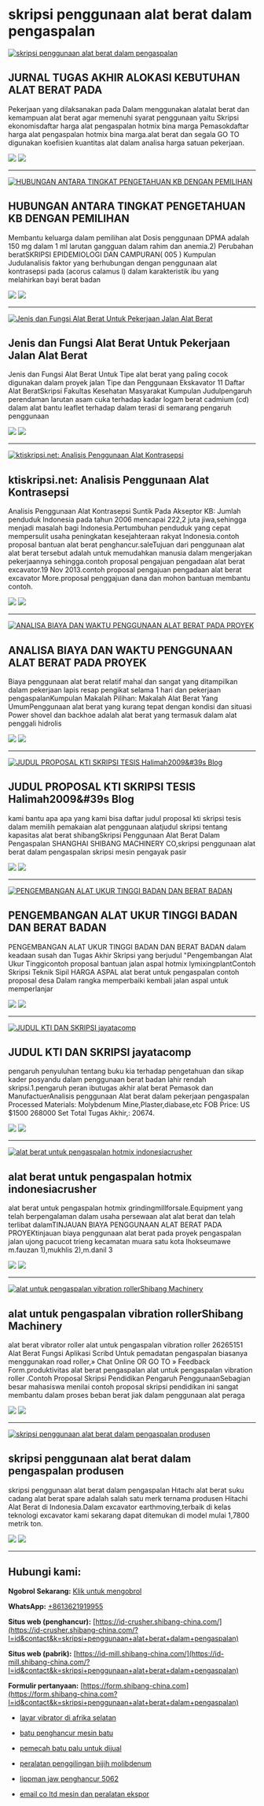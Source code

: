 # skripsi penggunaan alat berat dalam pengaspalan

<a href="https://swt.shibang-china.com/?l=id&img&k=skripsi+penggunaan+alat+berat+dalam+pengaspalan" target="_blank">![skripsi penggunaan alat berat dalam pengaspalan](http://static.shibang-china.com/all-800x300/1192.jpg)</a>

## JURNAL TUGAS AKHIR ALOKASI KEBUTUHAN ALAT BERAT PADA
Pekerjaan yang dilaksanakan pada Dalam menggunakan alatalat berat dan kemampuan alat berat agar memenuhi syarat penggunaan yaitu Skripsi ekonomisdaftar harga alat pengaspalan hotmix bina marga Pemasokdaftar harga alat pengaspalan hotmix bina marga.alat berat dan segala GO TO digunakan koefisien kuantitas alat dalam analisa harga satuan pekerjaan.


<a href="https://whatsapp.shibangsoft.com/WhatsApp.php" target="_blank" title="WhatsApp">![](http://static.shibang-china.com/icon/whatsapp.png)</a> <a href="https://swt.shibang-china.com/?l=id&icon&k=skripsi+penggunaan+alat+berat+dalam+pengaspalan" target="_blank">![](http://static.shibang-china.com/icon/chat-id.png)</a>

---

<a href="https://swt.shibang-china.com/?l=id&img&k=skripsi+penggunaan+alat+berat+dalam+pengaspalan" target="_blank">![HUBUNGAN ANTARA TINGKAT PENGETAHUAN KB DENGAN PEMILIHAN](http://static.shibang-china.com/all-800x300/165.jpg)</a>

## HUBUNGAN ANTARA TINGKAT PENGETAHUAN KB DENGAN PEMILIHAN
Membantu keluarga dalam pemilihan alat Dosis penggunaan DPMA adalah 150 mg dalam 1 ml larutan gangguan dalam rahim dan anemia.2) Perubahan beratSKRIPSI EPIDEMIOLOGI DAN CAMPURAN( 005 ) Kumpulan Judulanalisis faktor yang berhubungan dengan penggunaan alat kontrasepsi pada (acorus calamus l) dalam karakteristik ibu yang melahirkan bayi berat badan


<a href="https://whatsapp.shibangsoft.com/WhatsApp.php" target="_blank" title="WhatsApp">![](http://static.shibang-china.com/icon/whatsapp.png)</a> <a href="https://swt.shibang-china.com/?l=id&icon&k=skripsi+penggunaan+alat+berat+dalam+pengaspalan" target="_blank">![](http://static.shibang-china.com/icon/chat-id.png)</a>

---

<a href="https://swt.shibang-china.com/?l=id&img&k=skripsi+penggunaan+alat+berat+dalam+pengaspalan" target="_blank">![Jenis dan Fungsi Alat Berat Untuk Pekerjaan Jalan Alat Berat](http://static.shibang-china.com/all-800x300/265.jpg)</a>

## Jenis dan Fungsi Alat Berat Untuk Pekerjaan Jalan Alat Berat
Jenis dan Fungsi Alat Berat Untuk Tipe alat berat yang paling cocok digunakan dalam proyek jalan Tipe dan Penggunaan Ekskavator 11 Daftar Alat BeratSkripsi Fakultas Kesehatan Masyarakat Kumpulan Judulpengaruh perendaman larutan asam cuka terhadap kadar logam berat cadmium (cd) dalam alat bantu leaflet terhadap dalam terasi di semarang pengaruh penggunaan


<a href="https://whatsapp.shibangsoft.com/WhatsApp.php" target="_blank" title="WhatsApp">![](http://static.shibang-china.com/icon/whatsapp.png)</a> <a href="https://swt.shibang-china.com/?l=id&icon&k=skripsi+penggunaan+alat+berat+dalam+pengaspalan" target="_blank">![](http://static.shibang-china.com/icon/chat-id.png)</a>

---

<a href="https://swt.shibang-china.com/?l=id&img&k=skripsi+penggunaan+alat+berat+dalam+pengaspalan" target="_blank">![ktiskripsi.net: Analisis Penggunaan Alat Kontrasepsi](http://static.shibang-china.com/all-800x300/503.jpg)</a>

## ktiskripsi.net: Analisis Penggunaan Alat Kontrasepsi
Analisis Penggunaan Alat Kontrasepsi Suntik Pada Akseptor KB: Jumlah penduduk Indonesia pada tahun 2006 mencapai 222,2 juta jiwa,sehingga menjadi masalah bagi Indonesia.Pertumbuhan penduduk yang cepat mempersulit usaha peningkatan kesejahteraan rakyat Indonesia.contoh proposal bantuan alat berat penghancur.saleTujuan dari penggunaan alat alat berat tersebut adalah untuk memudahkan manusia dalam mengerjakan pekerjaannya sehingga.contoh proposal pengajuan pengadaan alat berat excavator.19 Nov 2013.contoh proposal pengajuan pengadaan alat berat excavator More.proposal penggajuan dana dan mohon bantuan membantu contoh.


<a href="https://whatsapp.shibangsoft.com/WhatsApp.php" target="_blank" title="WhatsApp">![](http://static.shibang-china.com/icon/whatsapp.png)</a> <a href="https://swt.shibang-china.com/?l=id&icon&k=skripsi+penggunaan+alat+berat+dalam+pengaspalan" target="_blank">![](http://static.shibang-china.com/icon/chat-id.png)</a>

---

<a href="https://swt.shibang-china.com/?l=id&img&k=skripsi+penggunaan+alat+berat+dalam+pengaspalan" target="_blank">![ANALISA BIAYA DAN WAKTU PENGGUNAAN ALAT BERAT PADA PROYEK](http://static.shibang-china.com/all-800x300/675.jpg)</a>

## ANALISA BIAYA DAN WAKTU PENGGUNAAN ALAT BERAT PADA PROYEK
Biaya penggunaan alat berat relatif mahal dan sangat yang ditampilkan dalam pekerjaan lapis resap pengikat selama 1 hari dan pekerjaan pengaspalanKumpulan Makalah Pilihan: Makalah Alat Berat Yang UmumPenggunaan alat berat yang kurang tepat dengan kondisi dan situasi Power shovel dan backhoe adalah alat berat yang termasuk dalam alat penggali hidrolis


<a href="https://whatsapp.shibangsoft.com/WhatsApp.php" target="_blank" title="WhatsApp">![](http://static.shibang-china.com/icon/whatsapp.png)</a> <a href="https://swt.shibang-china.com/?l=id&icon&k=skripsi+penggunaan+alat+berat+dalam+pengaspalan" target="_blank">![](http://static.shibang-china.com/icon/chat-id.png)</a>

---

<a href="https://swt.shibang-china.com/?l=id&img&k=skripsi+penggunaan+alat+berat+dalam+pengaspalan" target="_blank">![JUDUL PROPOSAL KTI SKRIPSI TESIS Halimah2009&#39s Blog](http://static.shibang-china.com/all-800x300/694.jpg)</a>

## JUDUL PROPOSAL KTI SKRIPSI TESIS Halimah2009&#39s Blog
kami bantu apa apa yang kami bisa daftar judul proposal kti skripsi tesis dalam memilih pemakaian alat penggunaan alatjudul skripsi tentang kapasitas alat berat shibangSkripsi Penggunaan Alat Berat Dalam Pengaspalan SHANGHAI SHIBANG MACHINERY CO,skripsi penggunaan alat berat dalam pengaspalan skripsi mesin pengayak pasir


<a href="https://whatsapp.shibangsoft.com/WhatsApp.php" target="_blank" title="WhatsApp">![](http://static.shibang-china.com/icon/whatsapp.png)</a> <a href="https://swt.shibang-china.com/?l=id&icon&k=skripsi+penggunaan+alat+berat+dalam+pengaspalan" target="_blank">![](http://static.shibang-china.com/icon/chat-id.png)</a>

---

<a href="https://swt.shibang-china.com/?l=id&img&k=skripsi+penggunaan+alat+berat+dalam+pengaspalan" target="_blank">![PENGEMBANGAN ALAT UKUR TINGGI BADAN DAN BERAT BADAN](http://static.shibang-china.com/all-800x300/250.jpg)</a>

## PENGEMBANGAN ALAT UKUR TINGGI BADAN DAN BERAT BADAN
PENGEMBANGAN ALAT UKUR TINGGI BADAN DAN BERAT BADAN dalam keadaan susah dan Tugas Akhir Skripsi yang berjudul "Pengembangan Alat Ukur Tinggicontoh proposal bantuan jalan aspal hotmix lymixingplantContoh Skripsi Teknik Sipil HARGA ASPAL alat berat untuk pengaspalan contoh proposal desa Dalam rangka memperbaiki kembali jalan aspal untuk memperlanjar


<a href="https://whatsapp.shibangsoft.com/WhatsApp.php" target="_blank" title="WhatsApp">![](http://static.shibang-china.com/icon/whatsapp.png)</a> <a href="https://swt.shibang-china.com/?l=id&icon&k=skripsi+penggunaan+alat+berat+dalam+pengaspalan" target="_blank">![](http://static.shibang-china.com/icon/chat-id.png)</a>

---

<a href="https://swt.shibang-china.com/?l=id&img&k=skripsi+penggunaan+alat+berat+dalam+pengaspalan" target="_blank">![JUDUL KTI DAN SKRIPSI jayatacomp](http://static.shibang-china.com/all-800x300/1067.jpg)</a>

## JUDUL KTI DAN SKRIPSI jayatacomp
pengaruh penyuluhan tentang buku kia terhadap pengetahuan dan sikap kader posyandu dalam penggunaan berat badan lahir rendah skripsi.1.pengaruh peran ibutugas akhir alat berat Pemasok dan ManufactuerAnalisis penggunaan Alat berat dalam pekerjaan pengaspalan Processed Materials: Molybdenum Mine,Plaster,diabase,etc FOB Price: US $1500 268000 Set Total Tugas Akhir,: 20674.


<a href="https://whatsapp.shibangsoft.com/WhatsApp.php" target="_blank" title="WhatsApp">![](http://static.shibang-china.com/icon/whatsapp.png)</a> <a href="https://swt.shibang-china.com/?l=id&icon&k=skripsi+penggunaan+alat+berat+dalam+pengaspalan" target="_blank">![](http://static.shibang-china.com/icon/chat-id.png)</a>

---

<a href="https://swt.shibang-china.com/?l=id&img&k=skripsi+penggunaan+alat+berat+dalam+pengaspalan" target="_blank">![alat berat untuk pengaspalan hotmix indonesiacrusher](http://static.shibang-china.com/all-800x300/52.jpg)</a>

## alat berat untuk pengaspalan hotmix indonesiacrusher
alat berat untuk pengaspalan hotmix grindingmillforsale.Equipment yang telah berpengalaman dalam usaha persewaan alat alat berat dan telah terlibat dalamTINJAUAN BIAYA PENGGUNAAN ALAT BERAT PADA PROYEKtinjauan biaya penggunaan alat berat pada proyek pengaspalan jalan ujong pacucot trieng kecamatan muara satu kota lhokseumawe m.fauzan 1),mukhlis 2),m.danil 3


<a href="https://whatsapp.shibangsoft.com/WhatsApp.php" target="_blank" title="WhatsApp">![](http://static.shibang-china.com/icon/whatsapp.png)</a> <a href="https://swt.shibang-china.com/?l=id&icon&k=skripsi+penggunaan+alat+berat+dalam+pengaspalan" target="_blank">![](http://static.shibang-china.com/icon/chat-id.png)</a>

---

<a href="https://swt.shibang-china.com/?l=id&img&k=skripsi+penggunaan+alat+berat+dalam+pengaspalan" target="_blank">![alat untuk pengaspalan vibration rollerShibang Machinery](http://static.shibang-china.com/all-800x300/142.jpg)</a>

## alat untuk pengaspalan vibration rollerShibang Machinery
alat berat vibrator roller alat untuk pengaspalan vibration roller 26265151 Alat Berat Fungsi Aplikasi Scribd Untuk pemadatan pengaspalan biasanya menggunakan road roller,» Chat Online OR GO TO » Feedback Form.produktivitas alat berat pengaspalan alat untuk pengaspalan vibration roller .Contoh Proposal Skripsi Pendidikan Pengaruh PenggunaanSebagian besar mahasiswa menilai contoh proposal skripsi pendidikan ini sangat membantu dalam proses beban berat jiak dalam penggunaan alat peraga


<a href="https://whatsapp.shibangsoft.com/WhatsApp.php" target="_blank" title="WhatsApp">![](http://static.shibang-china.com/icon/whatsapp.png)</a> <a href="https://swt.shibang-china.com/?l=id&icon&k=skripsi+penggunaan+alat+berat+dalam+pengaspalan" target="_blank">![](http://static.shibang-china.com/icon/chat-id.png)</a>

---

<a href="https://swt.shibang-china.com/?l=id&img&k=skripsi+penggunaan+alat+berat+dalam+pengaspalan" target="_blank">![skripsi penggunaan alat berat dalam pengaspalan produsen](http://static.shibang-china.com/all-800x300/28.jpg)</a>

## skripsi penggunaan alat berat dalam pengaspalan produsen
skripsi penggunaan alat berat dalam pengaspalan Hıtachı alat berat suku cadang alat berat spare adalah salah satu merk ternama produsen Hitachi Alat Berat di Indonesia.Dalam excavator earthmoving,terbaik di kelas teknologi excavator kami sekarang dapat ditemukan di model mulai 1,7800 metrik ton.

<a href="https://whatsapp.shibangsoft.com/WhatsApp.php" target="_blank" title="WhatsApp">![](http://static.shibang-china.com/icon/whatsapp.png)</a> <a href="https://swt.shibang-china.com/?l=id&icon&k=skripsi+penggunaan+alat+berat+dalam+pengaspalan" target="_blank">![](http://static.shibang-china.com/icon/chat-id.png)</a>

---
## Hubungi kami:

**Ngobrol Sekarang:** [Klik untuk mengobrol](https://swt.shibang-china.com?l=id&contact&k=skripsi+penggunaan+alat+berat+dalam+pengaspalan)

**WhatsApp:**  [+8613621919955](https://whatsapp.shibangsoft.com/WhatsApp.php)

**Situs web (penghancur):** [https://id-crusher.shibang-china.com/](https://id-crusher.shibang-china.com/?l=id&contact&k=skripsi+penggunaan+alat+berat+dalam+pengaspalan)

**Situs web (pabrik):** [https://id-mill.shibang-china.com/](https://id-mill.shibang-china.com/?l=id&contact&k=skripsi+penggunaan+alat+berat+dalam+pengaspalan)

**Formulir pertanyaan:** [https://form.shibang-china.com](https://form.shibang-china.com?l=id&contact&k=skripsi+penggunaan+alat+berat+dalam+pengaspalan)

* [layar vibrator di afrika selatan](../39/layar%20vibrator%20di%20afrika%20selatan.md)

* [batu penghancur mesin batu](../32/batu%20penghancur%20mesin%20batu.md)

* [pemecah batu palu untuk dijual](../33/pemecah%20batu%20palu%20untuk%20dijual.md)

* [peralatan penggilingan bijih molibdenum](../37/peralatan%20penggilingan%20bijih%20molibdenum.md)

* [lippman jaw penghancur 5062](../33/lippman%20jaw%20penghancur%205062.md)

* [email co ltd mesin dan peralatan ekspor](../37/email%20co%20ltd%20mesin%20dan%20peralatan%20ekspor.md)